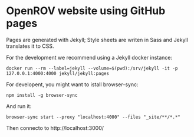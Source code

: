 OpenROV website using GitHub pages
==========


Pages are generated with Jekyll;
 Style sheets are writen in Sass and Jekyll translates it to CSS.


For the development we recommend using a Jekyll docker instance:


    docker run --rm --label=jekyll --volume=$(pwd):/srv/jekyll -it -p 127.0.0.1:4000:4000 jekyll/jekyll:pages
    
    
For developent, you might want to istall browser-sync:

    npm install -g browser-sync

And run it:

    browser-sync start --proxy "localhost:4000" --files "_site/**/*.*"

Then connecto to http://localhost:3000/